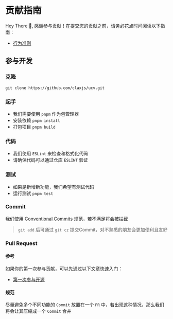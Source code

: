 # 贡献指南

Hey There 💜, 感谢参与贡献！在提交您的贡献之前，请务必花点时间阅读以下指南：

- [行为准则](https://github.com/claxjs/ucv/blob/main/.github/CODE_OF_CONDUCT.md)

## 参与开发

### 克隆

```
git clone https://github.com/claxjs/ucv.git
```

### 起手

- 我们需要使用 `pnpm` 作为包管理器
- 安装依赖 `pnpm install`
- 打包项目 `pnpm build`

### 代码

- 我们使用 `ESLint` 来检查和格式化代码
- 请确保代码可以通过仓库 `ESLINT` 验证

### 测试

- 如果是新增新功能，我们希望有测试代码
- 运行测试 `pnpm test`

### Commit

我们使用 [Conventional Commits](https://www.conventionalcommits.org/en/v1.0.0/) 规范，若不满足将会被拦截

> `git add` 后可通过 `git cz` 提交Commit，对不熟悉的朋友会更加便利且友好

### Pull Request

#### 参考

如果你的第一次参与贡献，可以先通过以下文章快速入门：

- [第一次参与开源](https://github.com/firstcontributions/first-contributions/blob/main/translations/README.zh-cn.md)

#### 规范

尽量避免多个不同功能的 `Commit` 放置在一个 `PR` 中，若出现这种情况，那么我们将会让其压缩成一个 `Commit` 合并
